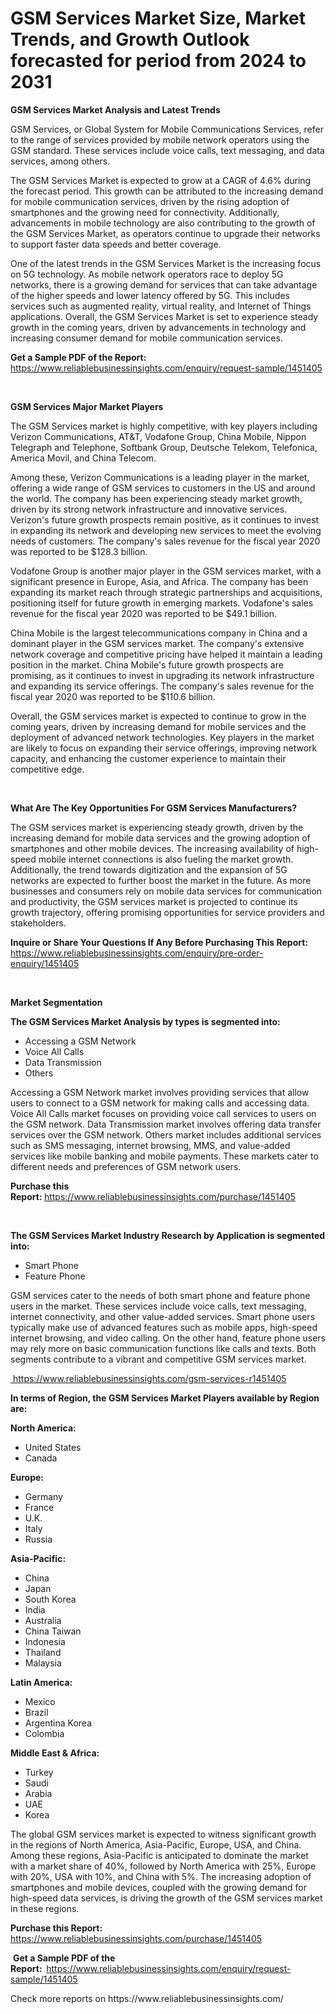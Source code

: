<p><h1>GSM Services Market Size, Market Trends, and Growth Outlook forecasted for period from 2024 to 2031</h1></p><p><strong>GSM Services Market Analysis and Latest Trends</strong></p>
<p><p>GSM Services, or Global System for Mobile Communications Services, refer to the range of services provided by mobile network operators using the GSM standard. These services include voice calls, text messaging, and data services, among others. </p><p>The GSM Services Market is expected to grow at a CAGR of 4.6% during the forecast period. This growth can be attributed to the increasing demand for mobile communication services, driven by the rising adoption of smartphones and the growing need for connectivity. Additionally, advancements in mobile technology are also contributing to the growth of the GSM Services Market, as operators continue to upgrade their networks to support faster data speeds and better coverage.</p><p>One of the latest trends in the GSM Services Market is the increasing focus on 5G technology. As mobile network operators race to deploy 5G networks, there is a growing demand for services that can take advantage of the higher speeds and lower latency offered by 5G. This includes services such as augmented reality, virtual reality, and Internet of Things applications. Overall, the GSM Services Market is set to experience steady growth in the coming years, driven by advancements in technology and increasing consumer demand for mobile communication services.</p></p>
<p><strong>Get a Sample PDF of the Report:&nbsp;</strong> <a href="https://www.reliablebusinessinsights.com/enquiry/request-sample/1451405">https://www.reliablebusinessinsights.com/enquiry/request-sample/1451405</a></p>
<p>&nbsp;</p>
<p><strong>GSM Services Major Market Players</strong></p>
<p><p>The GSM Services market is highly competitive, with key players including Verizon Communications, AT&T, Vodafone Group, China Mobile, Nippon Telegraph and Telephone, Softbank Group, Deutsche Telekom, Telefonica, America Movil, and China Telecom. </p><p>Among these, Verizon Communications is a leading player in the market, offering a wide range of GSM services to customers in the US and around the world. The company has been experiencing steady market growth, driven by its strong network infrastructure and innovative services. Verizon's future growth prospects remain positive, as it continues to invest in expanding its network and developing new services to meet the evolving needs of customers. The company's sales revenue for the fiscal year 2020 was reported to be $128.3 billion.</p><p>Vodafone Group is another major player in the GSM services market, with a significant presence in Europe, Asia, and Africa. The company has been expanding its market reach through strategic partnerships and acquisitions, positioning itself for future growth in emerging markets. Vodafone's sales revenue for the fiscal year 2020 was reported to be $49.1 billion.</p><p>China Mobile is the largest telecommunications company in China and a dominant player in the GSM services market. The company's extensive network coverage and competitive pricing have helped it maintain a leading position in the market. China Mobile's future growth prospects are promising, as it continues to invest in upgrading its network infrastructure and expanding its service offerings. The company's sales revenue for the fiscal year 2020 was reported to be $110.6 billion. </p><p>Overall, the GSM services market is expected to continue to grow in the coming years, driven by increasing demand for mobile services and the deployment of advanced network technologies. Key players in the market are likely to focus on expanding their service offerings, improving network capacity, and enhancing the customer experience to maintain their competitive edge.</p></p>
<p>&nbsp;</p>
<p><strong>What Are The Key Opportunities For GSM Services Manufacturers?</strong></p>
<p><p>The GSM services market is experiencing steady growth, driven by the increasing demand for mobile data services and the growing adoption of smartphones and other mobile devices. The increasing availability of high-speed mobile internet connections is also fueling the market growth. Additionally, the trend towards digitization and the expansion of 5G networks are expected to further boost the market in the future. As more businesses and consumers rely on mobile data services for communication and productivity, the GSM services market is projected to continue its growth trajectory, offering promising opportunities for service providers and stakeholders.</p></p>
<p><strong>Inquire or Share Your Questions If Any Before Purchasing This Report:</strong> <a href="https://www.reliablebusinessinsights.com/enquiry/pre-order-enquiry/1451405">https://www.reliablebusinessinsights.com/enquiry/pre-order-enquiry/1451405</a></p>
<p>&nbsp;</p>
<p><strong>Market Segmentation</strong></p>
<p><strong>The GSM Services Market Analysis by types is segmented into:</strong></p>
<p><ul><li>Accessing a GSM Network</li><li>Voice All Calls</li><li>Data Transmission</li><li>Others</li></ul></p>
<p><p>Accessing a GSM Network market involves providing services that allow users to connect to a GSM network for making calls and accessing data. Voice All Calls market focuses on providing voice call services to users on the GSM network. Data Transmission market involves offering data transfer services over the GSM network. Others market includes additional services such as SMS messaging, internet browsing, MMS, and value-added services like mobile banking and mobile payments. These markets cater to different needs and preferences of GSM network users.</p></p>
<p><strong>Purchase this Report:&nbsp;</strong><a href="https://www.reliablebusinessinsights.com/purchase/1451405">https://www.reliablebusinessinsights.com/purchase/1451405</a></p>
<p>&nbsp;</p>
<p><strong>The GSM Services Market Industry Research by Application is segmented into:</strong></p>
<p><ul><li>Smart Phone</li><li>Feature Phone</li></ul></p>
<p><p>GSM services cater to the needs of both smart phone and feature phone users in the market. These services include voice calls, text messaging, internet connectivity, and other value-added services. Smart phone users typically make use of advanced features such as mobile apps, high-speed internet browsing, and video calling. On the other hand, feature phone users may rely more on basic communication functions like calls and texts. Both segments contribute to a vibrant and competitive GSM services market.</p></p>
<p><a href="https://www.reliablebusinessinsights.com/gsm-services-r1451405">&nbsp;https://www.reliablebusinessinsights.com/gsm-services-r1451405</a></p>
<p><strong>In terms of Region, the GSM Services Market Players available by Region are:</strong></p>
<p>
    <p> <strong> North America: </strong>
        <ul>
            <li>United States</li>
            <li>Canada</li>
        </ul>
        </p> 
    <p> <strong> Europe: </strong>
        <ul>
            <li>Germany</li>
            <li>France</li>
            <li>U.K.</li>
            <li>Italy</li>
            <li>Russia</li>
        </ul>
        </p> 
    <p> <strong> Asia-Pacific: </strong>
        <ul>
            <li>China</li>
            <li>Japan</li>
            <li>South Korea</li>
            <li>India</li>
            <li>Australia</li>
            <li>China Taiwan</li>
            <li>Indonesia</li>
            <li>Thailand</li>
            <li>Malaysia</li>
        </ul>
        </p> 
    <p> <strong> Latin America: </strong>
        <ul>
            <li>Mexico</li>
            <li>Brazil</li>
            <li>Argentina Korea</li>
            <li>Colombia</li>
        </ul>
        </p> 
    <p> <strong> Middle East & Africa: </strong>
        <ul>
            <li>Turkey</li>
            <li>Saudi</li>
            <li>Arabia</li>
            <li>UAE</li>
            <li>Korea</li>
        </ul>
    </p>
    </p>
<p><p>The global GSM services market is expected to witness significant growth in the regions of North America, Asia-Pacific, Europe, USA, and China. Among these regions, Asia-Pacific is anticipated to dominate the market with a market share of 40%, followed by North America with 25%, Europe with 20%, USA with 10%, and China with 5%. The increasing adoption of smartphones and mobile devices, coupled with the growing demand for high-speed data services, is driving the growth of the GSM services market in these regions.</p></p>
<p><strong>Purchase this Report: </strong><a href="https://www.reliablebusinessinsights.com/purchase/1451405">https://www.reliablebusinessinsights.com/purchase/1451405</a></p>
<p>&nbsp;<strong>Get a Sample PDF of the Report:&nbsp;&nbsp;</strong><a href="https://www.reliablebusinessinsights.com/enquiry/request-sample/1451405">https://www.reliablebusinessinsights.com/enquiry/request-sample/1451405</a></p>
<p><strong></strong></p>
<p>Check more reports on https://www.reliablebusinessinsights.com/</p>